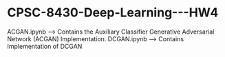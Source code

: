 # CPSC-8430-Deep-Learning---HW4

ACGAN.ipynb --> Contains the Auxiliary Classifier Generative Adversarial Network (ACGAN) Implementation.
DCGAN.ipynb --> Contains Implementation of DCGAN
